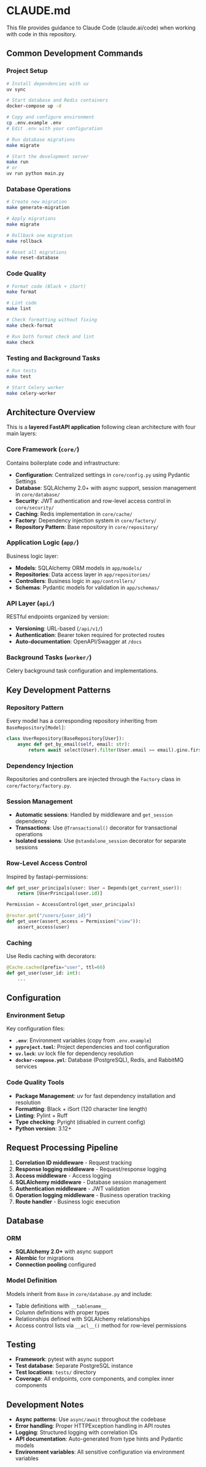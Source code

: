 # CLAUDE.md

This file provides guidance to Claude Code (claude.ai/code) when working with code in this repository.

## Common Development Commands

### Project Setup
```bash
# Install dependencies with uv
uv sync

# Start database and Redis containers
docker-compose up -d

# Copy and configure environment
cp .env.example .env
# Edit .env with your configuration

# Run database migrations
make migrate

# Start the development server
make run
# or
uv run python main.py
```

### Database Operations
```bash
# Create new migration
make generate-migration

# Apply migrations
make migrate

# Rollback one migration
make rollback

# Reset all migrations
make reset-database
```

### Code Quality
```bash
# Format code (Black + iSort)
make format

# Lint code
make lint

# Check formatting without fixing
make check-format

# Run both format check and lint
make check
```

### Testing and Background Tasks
```bash
# Run tests
make test

# Start Celery worker
make celery-worker
```

## Architecture Overview

This is a **layered FastAPI application** following clean architecture with four main layers:

### Core Framework (`core/`)
Contains boilerplate code and infrastructure:
- **Configuration**: Centralized settings in `core/config.py` using Pydantic Settings
- **Database**: SQLAlchemy 2.0+ with async support, session management in `core/database/`
- **Security**: JWT authentication and row-level access control in `core/security/`
- **Caching**: Redis implementation in `core/cache/`
- **Factory**: Dependency injection system in `core/factory/`
- **Repository Pattern**: Base repository in `core/repository/`

### Application Logic (`app/`)
Business logic layer:
- **Models**: SQLAlchemy ORM models in `app/models/`
- **Repositories**: Data access layer in `app/repositories/`
- **Controllers**: Business logic in `app/controllers/`
- **Schemas**: Pydantic models for validation in `app/schemas/`

### API Layer (`api/`)
RESTful endpoints organized by version:
- **Versioning**: URL-based (`/api/v1/`)
- **Authentication**: Bearer token required for protected routes
- **Auto-documentation**: OpenAPI/Swagger at `/docs`

### Background Tasks (`worker/`)
Celery background task configuration and implementations.

## Key Development Patterns

### Repository Pattern
Every model has a corresponding repository inheriting from `BaseRepository[Model]`:
```python
class UserRepository(BaseRepository[User]):
    async def get_by_email(self, email: str):
        return await select(User).filter(User.email == email).gino.first()
```

### Dependency Injection
Repositories and controllers are injected through the `Factory` class in `core/factory/factory.py`.

### Session Management
- **Automatic sessions**: Handled by middleware and `get_session` dependency
- **Transactions**: Use `@Transactional()` decorator for transactional operations
- **Isolated sessions**: Use `@standalone_session` decorator for separate sessions

### Row-Level Access Control
Inspired by fastapi-permissions:
```python
def get_user_principals(user: User = Depends(get_current_user)):
    return [UserPrincipal(user.id)]

Permission = AccessControl(get_user_principals)

@router.get("/users/{user_id}")
def get_user(assert_access = Permission("view")):
    assert_access(user)
```

### Caching
Use Redis caching with decorators:
```python
@Cache.cached(prefix="user", ttl=60)
def get_user(user_id: int):
    ...
```

## Configuration

### Environment Setup
Key configuration files:
- **`.env`**: Environment variables (copy from `.env.example`)
- **`pyproject.toml`**: Project dependencies and tool configuration
- **`uv.lock`**: uv lock file for dependency resolution
- **`docker-compose.yml`**: Database (PostgreSQL), Redis, and RabbitMQ services

### Code Quality Tools
- **Package Management**: uv for fast dependency installation and resolution
- **Formatting**: Black + iSort (120 character line length)
- **Linting**: Pylint + Ruff
- **Type checking**: Pyright (disabled in current config)
- **Python version**: 3.12+

## Request Processing Pipeline

1. **Correlation ID middleware** - Request tracking
2. **Response logging middleware** - Request/response logging
3. **Access middleware** - Access logging
4. **SQLAlchemy middleware** - Database session management
5. **Authentication middleware** - JWT validation
6. **Operation logging middleware** - Business operation tracking
7. **Route handler** - Business logic execution

## Database

### ORM
- **SQLAlchemy 2.0+** with async support
- **Alembic** for migrations
- **Connection pooling** configured

### Model Definition
Models inherit from `Base` in `core/database.py` and include:
- Table definitions with `__tablename__`
- Column definitions with proper types
- Relationships defined with SQLAlchemy relationships
- Access control lists via `__acl__()` method for row-level permissions

## Testing

- **Framework**: pytest with async support
- **Test database**: Separate PostgreSQL instance
- **Test locations**: `tests/` directory
- **Coverage**: All endpoints, core components, and complex inner components

## Development Notes

- **Async patterns**: Use `async/await` throughout the codebase
- **Error handling**: Proper HTTPException handling in API routes
- **Logging**: Structured logging with correlation IDs
- **API documentation**: Auto-generated from type hints and Pydantic models
- **Environment variables**: All sensitive configuration via environment variables